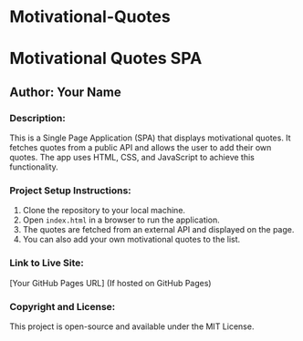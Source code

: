 # Motivational-Quotes
# Motivational Quotes SPA

## Author: Your Name

### Description:
This is a Single Page Application (SPA) that displays motivational quotes. It fetches quotes from a public API and allows the user to add their own quotes. The app uses HTML, CSS, and JavaScript to achieve this functionality.

### Project Setup Instructions:
1. Clone the repository to your local machine.
2. Open `index.html` in a browser to run the application.
3. The quotes are fetched from an external API and displayed on the page.
4. You can also add your own motivational quotes to the list.

### Link to Live Site:
[Your GitHub Pages URL] (If hosted on GitHub Pages)

### Copyright and License:
This project is open-source and available under the MIT License.
